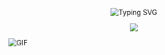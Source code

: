 <p align="center">
  <img src="https://readme-typing-svg.demolab.com?font=Fira+Code&weight=600&pause=1000&color=7B00FF&center=true&vCenter=true&width=380&lines=Script+Kiddie" alt="Typing SVG">
</p>

<p align="center">
  <a href="https://github.com/biskit069?tab=repositories"><img src="https://img.shields.io/badge/-Explore%20my%20Repos-24292e?style=for-the-badge&logo=Github"></a>
</p>

![GIF](https://i.redd.it/qk5j4fiygs661.gif)

